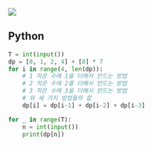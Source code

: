 [![](https://user-images.githubusercontent.com/54588441/203003700-d6611308-2736-48d9-951c-a5331bbe182b.png)](https://acmicpc.net/problem/9095)

## Python
```python
T = int(input())
dp = [0, 1, 2, 4] + [0] * 7
for i in range(4, len(dp)):
    # 1 작은 수에 1을 더해서 만드는 방법
    # 2 작은 수에 2를 더해서 만드는 방법
    # 3 작은 수에 3을 더해서 만드는 방법
    # 위 세 가지 방법들의 합
    dp[i] = dp[i-1] + dp[i-2] + dp[i-3]

for _ in range(T):
    n = int(input())
    print(dp[n])
```